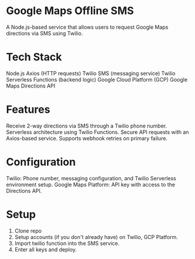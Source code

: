 # Google Maps Offline SMS

A Node.js-based service that allows users to request Google Maps directions via SMS using Twilio.

# Tech Stack

Node.js
Axios (HTTP requests)
Twilio SMS (messaging service)
Twilio Serverless Functions (backend logic)
Google Cloud Platform (GCP)
Google Maps Directions API

# Features

Receive 2-way directions via SMS through a Twilio phone number.
Serverless architecture using Twilio Functions.
Secure API requests with an Axios-based service.
Supports webhook retries on primary failure.

# Configuration

Twilio: Phone number, messaging configuration, and Twilio Serverless environment setup.
Google Maps Platform: API key with access to the Directions API.

# Setup
1. Clone repo
2. Setup accounts (if you don't already have) on Twilio, GCP Platform.
3. Import twilio function into the SMS service.
4. Enter all keys and deploy.
